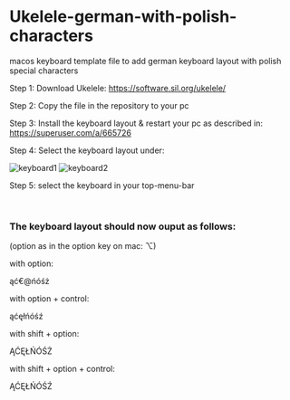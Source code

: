 # Ukelele-german-with-polish-characters
macos keyboard template file to add german keyboard layout with polish special characters

Step 1:
Download Ukelele:
https://software.sil.org/ukelele/

Step 2:
Copy the file in the repository to your pc

Step 3:
Install the keyboard layout & restart your pc as described in:
https://superuser.com/a/665726

Step 4:
Select the keyboard layout under:

![keyboard1](https://github.com/folsze/Ukelele-german-with-polish-characters/assets/81622754/25bb1267-f6c0-470c-990a-0eecb604c842)
![keyboard2](https://github.com/folsze/Ukelele-german-with-polish-characters/assets/81622754/d6f8e2a2-1727-4d7a-b285-5b3f084b9668)

Step 5:
select the keyboard in your top-menu-bar

<br>

### The keyboard layout should now ouput as follows:

(option as in the option key on mac: ⌥)

with option:

ąć€@ńóśż


with option + control:

ąćęłńóśź


with shift + option:

ĄĆĘŁŃÓŚŻ


with shift + option + control:

ĄĆĘŁŃÓŚŹ
